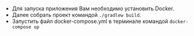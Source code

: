 ####
- Для запуска приложения Вам необходимо установить Docker.
- Далее собрать проект командой `./gradlew build`.
- Запустить файл docker-compose.yml в терминале командой `docker-compose up`